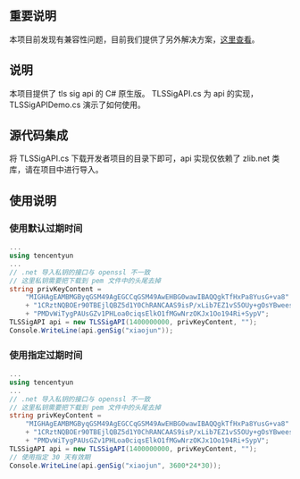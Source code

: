 ## 重要说明
本项目前发现有兼容性问题，目前我们提供了另外解决方案，[这里查看](https://github.com/tencentyun/tls-sig-api-cs-cpp)。

## 说明
本项目提供了 tls sig api 的 C# 原生版。
TLSSigAPI.cs 为 api 的实现，TLSSigAPIDemo.cs 演示了如何使用。

## 源代码集成
将 TLSSigAPI.cs 下载开发者项目的目录下即可，api 实现仅依赖了 zlib.net 类库，请在项目中进行导入。

## 使用说明
### 使用默认过期时间
```C#
...
using tencentyun
...
// .net 导入私钥的接口与 openssl 不一致
// 这里私钥需要把下载到 pem 文件中的头尾去掉
string privKeyContent = 
    "MIGHAgEAMBMGByqGSM49AgEGCCqGSM49AwEHBG0wawIBAQQgkTfHxPa8YusG+va8"
    + "1CRztNQBOEr90TBEjlQBZ5d1Y0ChRANCAAS9isP/xLib7EZ1vS5OUy+gOsYBwees"
    + "PMDvWiTygPAUsGZv1PHLoa0ciqsElkO1fMGwNrzOKJx1Oo194Ri+SypV";
TLSSigAPI api = new TLSSigAPI(1400000000, privKeyContent, "");
Console.WriteLine(api.genSig("xiaojun"));
```

### 使用指定过期时间
```C#
...
using tencentyun
...
// .net 导入私钥的接口与 openssl 不一致
// 这里私钥需要把下载到 pem 文件中的头尾去掉
string privKeyContent = 
    "MIGHAgEAMBMGByqGSM49AgEGCCqGSM49AwEHBG0wawIBAQQgkTfHxPa8YusG+va8"
    + "1CRztNQBOEr90TBEjlQBZ5d1Y0ChRANCAAS9isP/xLib7EZ1vS5OUy+gOsYBwees"
    + "PMDvWiTygPAUsGZv1PHLoa0ciqsElkO1fMGwNrzOKJx1Oo194Ri+SypV";
TLSSigAPI api = new TLSSigAPI(1400000000, privKeyContent, "");
// 使用指定 30 天有效期
Console.WriteLine(api.genSig("xiaojun", 3600*24*30));
```
